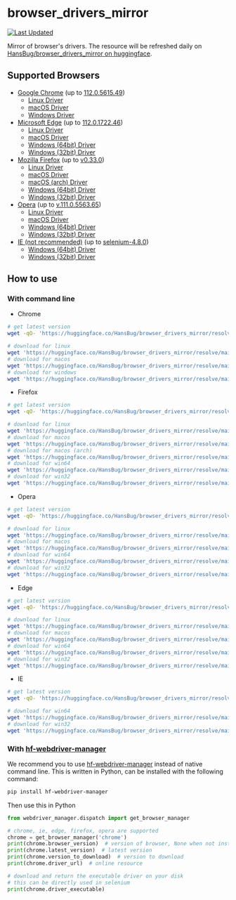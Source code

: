 # browser_drivers_mirror

[![Last Updated](https://img.shields.io/endpoint?url=https://gist.githubusercontent.com/HansBug/4ff4fe9d279fa2bc2cef37fec8cde822/raw/data_last_update.json)](https://huggingface.co/HansBug/browser_drivers_mirror)

Mirror of browser's drivers. The resource will be refreshed daily
on [HansBug/browser_drivers_mirror on huggingface](https://huggingface.co/HansBug/browser_drivers_mirror).

## Supported Browsers

* [Google Chrome](https://huggingface.co/HansBug/browser_drivers_mirror/tree/main/google) (up
  to [112.0.5615.49](https://huggingface.co/HansBug/browser_drivers_mirror/tree/main/google/112.0.5615.49))
    * [Linux Driver](https://huggingface.co/HansBug/browser_drivers_mirror/resolve/main/google/112.0.5615.49/chromedriver_linux64.zip)
    * [macOS Driver](https://huggingface.co/HansBug/browser_drivers_mirror/resolve/main/google/112.0.5615.49/chromedriver_mac64.zip)
    * [Windows Driver](https://huggingface.co/HansBug/browser_drivers_mirror/resolve/main/google/112.0.5615.49/chromedriver_win32.zip)
* [Microsoft Edge](https://huggingface.co/HansBug/browser_drivers_mirror/tree/main/edge) (up
  to [112.0.1722.46](https://huggingface.co/HansBug/browser_drivers_mirror/tree/main/edge/112.0.1722.46))
    * [Linux Driver](https://huggingface.co/HansBug/browser_drivers_mirror/resolve/main/edge/112.0.1722.46/edgedriver_linux64.zip)
    * [macOS Driver](https://huggingface.co/HansBug/browser_drivers_mirror/resolve/main/edge/112.0.1722.46/edgedriver_mac64.zip)
    * [Windows (64bit) Driver](https://huggingface.co/HansBug/browser_drivers_mirror/resolve/main/edge/112.0.1722.46/edgedriver_win64.zip)
    * [Windows (32bit) Driver](https://huggingface.co/HansBug/browser_drivers_mirror/resolve/main/edge/112.0.1722.46/edgedriver_win32.zip)
* [Mozilla Firefox](https://huggingface.co/HansBug/browser_drivers_mirror/tree/main/firefox) (up
  to [v0.33.0](https://huggingface.co/HansBug/browser_drivers_mirror/tree/main/firefox/v0.33.0))
    * [Linux Driver](https://huggingface.co/HansBug/browser_drivers_mirror/resolve/main/firefox/v0.33.0/geckodriver-v0.33.0-linux64.tar.gz)
    * [macOS Driver](https://huggingface.co/HansBug/browser_drivers_mirror/resolve/main/firefox/v0.33.0/geckodriver-v0.33.0-macos.tar.gz)
    * [macOS (arch) Driver](https://huggingface.co/HansBug/browser_drivers_mirror/resolve/main/firefox/v0.33.0/geckodriver-v0.33.0-macos-aarch64.tar.gz)
    * [Windows (64bit) Driver](https://huggingface.co/HansBug/browser_drivers_mirror/resolve/main/firefox/v0.33.0/geckodriver-v0.33.0-win64.zip)
    * [Windows (32bit) Driver](https://huggingface.co/HansBug/browser_drivers_mirror/resolve/main/firefox/v0.33.0/geckodriver-v0.33.0-win32.zip)
* [Opera](https://huggingface.co/HansBug/browser_drivers_mirror/tree/main/opera) (up
  to [v.111.0.5563.65](https://huggingface.co/HansBug/browser_drivers_mirror/tree/main/opera/v.111.0.5563.65))
    * [Linux Driver](https://huggingface.co/HansBug/browser_drivers_mirror/resolve/main/opera/v.111.0.5563.65/operadriver_linux64.zip)
    * [macOS Driver](https://huggingface.co/HansBug/browser_drivers_mirror/resolve/main/opera/v.111.0.5563.65/operadriver_mac64.zip)
    * [Windows (64bit) Driver](https://huggingface.co/HansBug/browser_drivers_mirror/resolve/main/opera/v.111.0.5563.65/operadriver_win64.zip)
    * [Windows (32bit) Driver](https://huggingface.co/HansBug/browser_drivers_mirror/resolve/main/opera/v.111.0.5563.65/operadriver_win32.zip)
* [IE (not recommended)](https://huggingface.co/HansBug/browser_drivers_mirror/tree/main/ie) (up
  to [selenium-4.8.0](https://huggingface.co/HansBug/browser_drivers_mirror/tree/main/ie/selenium-4.8.0))
    * [Windows (64bit) Driver](https://huggingface.co/HansBug/browser_drivers_mirror/resolve/main/ie/selenium-4.8.0/IEDriverServer_x64_4.8.0.zip)
    * [Windows (32bit) Driver](https://huggingface.co/HansBug/browser_drivers_mirror/resolve/main/ie/selenium-4.8.0/IEDriverServer_Win32_4.8.0.zip)

## How to use

### With command line

* Chrome

```bash
# get latest version
wget -qO- 'https://huggingface.co/HansBug/browser_drivers_mirror/resolve/main/google/LATEST_RELEASE'

# download for linux
wget 'https://huggingface.co/HansBug/browser_drivers_mirror/resolve/main/google/112.0.5615.49/chromedriver_linux64.zip'
# download for macos
wget 'https://huggingface.co/HansBug/browser_drivers_mirror/resolve/main/google/112.0.5615.49/chromedriver_mac64.zip'
# download for windows
wget 'https://huggingface.co/HansBug/browser_drivers_mirror/resolve/main/google/112.0.5615.49/chromedriver_win32.zip'
```

* Firefox

```bash
# get latest version
wget -qO- 'https://huggingface.co/HansBug/browser_drivers_mirror/resolve/main/firefox/LATEST_RELEASE'

# download for linux
wget 'https://huggingface.co/HansBug/browser_drivers_mirror/resolve/main/firefox/v0.33.0/geckodriver-v0.33.0-linux64.tar.gz'
# download for macos
wget 'https://huggingface.co/HansBug/browser_drivers_mirror/resolve/main/firefox/v0.33.0/geckodriver-v0.33.0-macos.tar.gz'
# download for macos (arch)
wget 'https://huggingface.co/HansBug/browser_drivers_mirror/resolve/main/firefox/v0.33.0/geckodriver-v0.33.0-macos-aarch64.tar.gz'
# download for win64
wget 'https://huggingface.co/HansBug/browser_drivers_mirror/resolve/main/firefox/v0.33.0/geckodriver-v0.33.0-win64.zip'
# download for win32
wget 'https://huggingface.co/HansBug/browser_drivers_mirror/resolve/main/firefox/v0.33.0/geckodriver-v0.33.0-win32.zip'
```

* Opera

```bash
# get latest version
wget -qO- 'https://huggingface.co/HansBug/browser_drivers_mirror/resolve/main/opera/LATEST_RELEASE'

# download for linux
wget 'https://huggingface.co/HansBug/browser_drivers_mirror/resolve/main/opera/v.111.0.5563.65/operadriver_linux64.zip'
# download for macos
wget 'https://huggingface.co/HansBug/browser_drivers_mirror/resolve/main/opera/v.111.0.5563.65/operadriver_mac64.zip'
# download for win64
wget 'https://huggingface.co/HansBug/browser_drivers_mirror/resolve/main/opera/v.111.0.5563.65/operadriver_win64.zip'
# download for win32
wget 'https://huggingface.co/HansBug/browser_drivers_mirror/resolve/main/opera/v.111.0.5563.65/operadriver_win32.zip'
```

* Edge

```bash
# get latest version
wget -qO- 'https://huggingface.co/HansBug/browser_drivers_mirror/resolve/main/edge/LATEST_STABLE'

# download for linux
wget 'https://huggingface.co/HansBug/browser_drivers_mirror/resolve/main/edge/112.0.1722.46/edgedriver_linux64.zip'
# download for macos
wget 'https://huggingface.co/HansBug/browser_drivers_mirror/resolve/main/edge/112.0.1722.46/edgedriver_mac64.zip'
# download for win64
wget 'https://huggingface.co/HansBug/browser_drivers_mirror/resolve/main/edge/112.0.1722.46/edgedriver_win64.zip'
# download for win32
wget 'https://huggingface.co/HansBug/browser_drivers_mirror/resolve/main/edge/112.0.1722.46/edgedriver_win32.zip'
```

* IE

```bash
# get latest version
wget -qO- 'https://huggingface.co/HansBug/browser_drivers_mirror/resolve/main/ie/LATEST_RELEASE'

# download for win64
wget 'https://huggingface.co/HansBug/browser_drivers_mirror/resolve/main/ie/selenium-4.8.0/IEDriverServer_x64_4.8.0.zip'
# download for win32
wget 'https://huggingface.co/HansBug/browser_drivers_mirror/resolve/main/ie/selenium-4.8.0/IEDriverServer_Win32_4.8.0.zip'
```

### With [hf-webdriver-manager](https://github.com/HansBug/hf_webdriver_manager)

We recommend you to use [hf-webdriver-manager](https://github.com/HansBug/hf_webdriver_manager) instead of native
command line. This is written in Python, can be installed with the following command:

```bash
pip install hf-webdriver-manager
```

Then use this in Python

```python
from webdriver_manager.dispatch import get_browser_manager

# chrome, ie, edge, firefox, opera are supported
chrome = get_browser_manager('chrome')
print(chrome.browser_version)  # version of browser, None when not installed
print(chrome.latest_version)  # latest version
print(chrome.version_to_download)  # version to download
print(chrome.driver_url)  # online resource

# download and return the executable driver on your disk
# this can be directly used in selenium
print(chrome.driver_executable)
```

